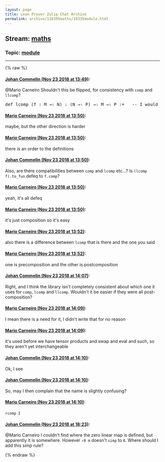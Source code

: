 ```yaml
---
layout: page
title: Lean Prover Zulip Chat Archive 
permalink: archive/116395maths/19335module.html
---
```


## Stream: [maths](index.html)
### Topic: [module](19335module.html)

---


{% raw %}
#### [ Johan Commelin (Nov 23 2018 at 13:49)](https://leanprover.zulipchat.com/#narrow/stream/116395-maths/topic/module/near/148227117):
<p><span class="user-mention" data-user-id="110049">@Mario Carneiro</span> Shouldn't this be flipped, for consistency with <code>comp</code> and <code>llcomp</code>?</p>
<div class="codehilite"><pre><span></span><span class="n">def</span> <span class="n">lcomp</span> <span class="o">(</span><span class="n">f</span> <span class="o">:</span> <span class="n">M</span> <span class="bp">→</span><span class="err">ₗ</span> <span class="n">N</span><span class="o">)</span> <span class="o">:</span> <span class="o">(</span><span class="n">N</span> <span class="bp">→</span><span class="err">ₗ</span> <span class="n">P</span><span class="o">)</span> <span class="bp">→</span><span class="err">ₗ</span> <span class="n">M</span> <span class="bp">→</span><span class="err">ₗ</span> <span class="n">P</span> <span class="o">:=</span> <span class="bp">_</span> <span class="c1">-- I would expect:   def lcomp (f : N →ₗ P) : (M →ₗ N) →ₗ M →ₗ P :=</span>
</pre></div>

#### [ Mario Carneiro (Nov 23 2018 at 13:50)](https://leanprover.zulipchat.com/#narrow/stream/116395-maths/topic/module/near/148227175):
<p>maybe, but the other direction is harder</p>

#### [ Mario Carneiro (Nov 23 2018 at 13:50)](https://leanprover.zulipchat.com/#narrow/stream/116395-maths/topic/module/near/148227185):
<p>there is an order to the definitions</p>

#### [ Johan Commelin (Nov 23 2018 at 13:50)](https://leanprover.zulipchat.com/#narrow/stream/116395-maths/topic/module/near/148227192):
<p>Also, are there compatibilities between <code>comp</code> and <code>lcomp</code> etc...? Is <code>(lcomp f).to_fun</code> defeq to <code>f.comp</code>?</p>

#### [ Mario Carneiro (Nov 23 2018 at 13:50)](https://leanprover.zulipchat.com/#narrow/stream/116395-maths/topic/module/near/148227195):
<p>yeah, it's all defeq</p>

#### [ Mario Carneiro (Nov 23 2018 at 13:50)](https://leanprover.zulipchat.com/#narrow/stream/116395-maths/topic/module/near/148227203):
<p>it's just composition so it's easy</p>

#### [ Mario Carneiro (Nov 23 2018 at 13:52)](https://leanprover.zulipchat.com/#narrow/stream/116395-maths/topic/module/near/148227283):
<p>also there is a difference between <code>lcomp</code> that is there and the one you said</p>

#### [ Mario Carneiro (Nov 23 2018 at 13:52)](https://leanprover.zulipchat.com/#narrow/stream/116395-maths/topic/module/near/148227284):
<p>one is precomposition and the other is postcomposition</p>

#### [ Johan Commelin (Nov 23 2018 at 14:07)](https://leanprover.zulipchat.com/#narrow/stream/116395-maths/topic/module/near/148228046):
<p>Right, and I think the library isn't completely consistent about which one it uses for <code>comp</code>, <code>lcomp</code> and <code>llcomp</code>. Wouldn't it be easier if they were all post-composition?</p>

#### [ Mario Carneiro (Nov 23 2018 at 14:09)](https://leanprover.zulipchat.com/#narrow/stream/116395-maths/topic/module/near/148228136):
<p>I mean there is a need for it, I didn't write that for no reason</p>

#### [ Mario Carneiro (Nov 23 2018 at 14:09)](https://leanprover.zulipchat.com/#narrow/stream/116395-maths/topic/module/near/148228156):
<p>it's used before we have tensor products and swap and eval and such, so they aren't yet interchangeable</p>

#### [ Johan Commelin (Nov 23 2018 at 14:10)](https://leanprover.zulipchat.com/#narrow/stream/116395-maths/topic/module/near/148228209):
<p>Ok, I see</p>

#### [ Johan Commelin (Nov 23 2018 at 14:10)](https://leanprover.zulipchat.com/#narrow/stream/116395-maths/topic/module/near/148228225):
<p>So, may I then complain that the name is slightly confusing?</p>

#### [ Mario Carneiro (Nov 23 2018 at 14:10)](https://leanprover.zulipchat.com/#narrow/stream/116395-maths/topic/module/near/148228232):
<p><code>rcomp</code> :)</p>

#### [ Johan Commelin (Nov 23 2018 at 18:23)](https://leanprover.zulipchat.com/#narrow/stream/116395-maths/topic/module/near/148241025):
<p><span class="user-mention" data-user-id="110049">@Mario Carneiro</span> I couldn't find where the zero linear map is defined, but apparently it is somewhere. However <code>⇑0 m</code> doesn't <code>simp</code> to <code>0</code>. Where should I add this simp rule?</p>


{% endraw %}
